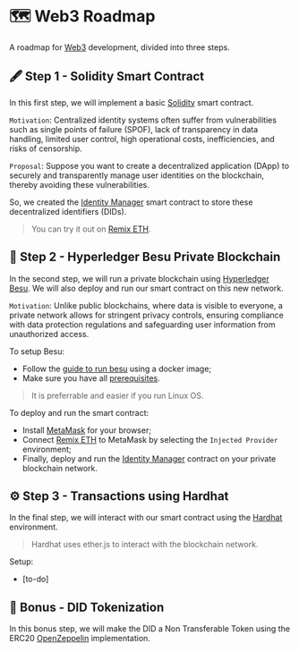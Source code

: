 # 🗺 Web3 Roadmap

A roadmap for [Web3](https://en.wikipedia.org/wiki/Web3) development, divided into three steps.

## 🖋 Step 1 - Solidity Smart Contract

In this first step, we will implement a basic [Solidity](https://soliditylang.org/) smart contract.

`Motivation`: Centralized identity systems often suffer from vulnerabilities such as single points of failure (SPOF), lack of transparency in data handling, limited user control, high operational costs, inefficiencies, and risks of censorship.

`Proposal`: Suppose you want to create a decentralized application (DApp) to securely and transparently manage user identities on the blockchain, thereby avoiding these vulnerabilities.

So, we created the [Identity Manager](https://github.com/MiguelHenri/Web3-Roadmap/blob/main/code/IdentityManager.sol) smart contract to store these decentralized identifiers (DIDs). 
> You can try it out on [Remix ETH](https://remix.ethereum.org/).

## 🔗 Step 2 - Hyperledger Besu Private Blockchain

In the second step, we will run a private blockchain using [Hyperledger Besu](https://besu.hyperledger.org/private-networks). We will also deploy and run our smart contract on this new network.

`Motivation`: Unlike public blockchains, where data is visible to everyone, a private network allows for stringent privacy controls, ensuring compliance with data protection regulations and safeguarding user information from unauthorized access.

To setup Besu:
- Follow the [guide to run besu](https://besu.hyperledger.org/development/private-networks/tutorials/quickstart) using a docker image;
- Make sure you have all [prerequisites](https://besu.hyperledger.org/development/private-networks/tutorials/quickstart#prerequisites).
> It is preferrable and easier if you run Linux OS.

To deploy and run the smart contract:
- Install [MetaMask](https://metamask.io/download/) for your browser;
- Connect [Remix ETH](https://remix.ethereum.org/) to MetaMask by selecting the `Injected Provider` environment;
- Finally, deploy and run the [Identity Manager](https://github.com/MiguelHenri/Web3-Roadmap/blob/main/code/IdentityManager.sol) contract on your private blockchain network.

## ⚙ Step 3 - Transactions using Hardhat

In the final step, we will interact with our smart contract using the [Hardhat](https://hardhat.org/) environment.
> Hardhat uses ether.js to interact with the blockchain network.

Setup:
- [to-do]

## 🎫 Bonus - DID Tokenization

In this bonus step, we will make the DID a Non Transferable Token using the ERC20 [OpenZeppelin](https://www.openzeppelin.com/) implementation.